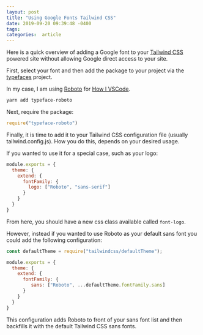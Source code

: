 ```yaml
---
layout: post
title: "Using Google Fonts Tailwind CSS"
date: 2019-09-20 09:39:48 -0400
tags:
categories:  article
---
```


Here is a quick overview of adding a Google font to your [Tailwind CSS](https://tailwindcss.com) powered site without allowing Google direct access to your site.

First, select your font and then add the package to your project via the [typefaces](https://github.com/KyleAMathews/typefaces) project.

In my case, I am using [Roboto](https://fonts.google.com/specimen/Roboto) for [How I VSCode](https://howivscode.com).

```bash
yarn add typeface-roboto
```

Next, require the package:

```js
require("typeface-roboto")
```

Finally, it is time to add it to your Tailwind CSS configuration file (usually tailwind.config.js). How you do this, depends on your desired usage.

If you wanted to use it for a special case, such as your logo:

```js
module.exports = {
  theme: {
    extend: {
      fontFamily: {
        logo: ["Roboto", "sans-serif"]
      }
    }
  }
}
```

From here, you should have a new css class available called `font-logo`.

However, instead if you wanted to use Roboto as your default sans font you could add the following configuration:

```js
const defaultTheme = require("tailwindcss/defaultTheme");

module.exports = {
  theme: {
    extend: {
      fontFamily: {
         sans: ["Roboto", ...defaultTheme.fontFamily.sans]
      }
    }
  }
}
```

This configuration adds Roboto to front of your sans font list and then backfills it with the default Tailwind CSS sans fonts.
